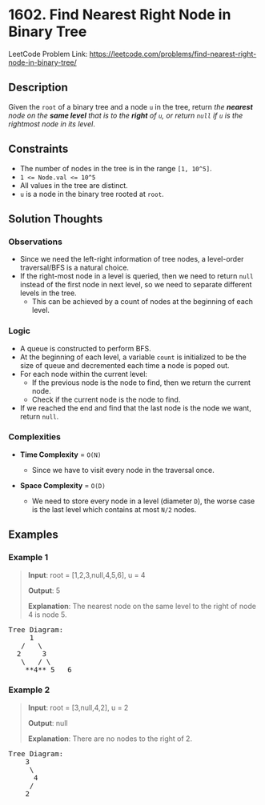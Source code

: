 # 1602. Find Nearest Right Node in Binary Tree

LeetCode Problem Link: <https://leetcode.com/problems/find-nearest-right-node-in-binary-tree/>

## Description

Given the `root` of a binary tree and a node `u` in the tree, return *the* ***nearest*** *node on the* ***same level*** *that is to the* ***right*** *of `u`, or return `null` if `u` is the rightmost node in its level*.

## Constraints

- The number of nodes in the tree is in the range `[1, 10^5]`.
- `1 <= Node.val <= 10^5`
- All values in the tree are distinct.
- `u` is a node in the binary tree rooted at `root`.

## Solution Thoughts

### Observations

- Since we need the left-right information of tree nodes, a level-order traversal/BFS is a natural choice.
- If the right-most node in a level is queried, then we need to return `null` instead of the first node in next level, so we need to separate different levels in the tree.
   - This can be achieved by a count of nodes at the beginning of each level.

### Logic

- A queue is constructed to perform BFS.
- At the beginning of each level, a variable `count` is initialized to be the size of queue and decremented each time a node is poped out.
- For each node within the current level:
   - If the previous node is the node to find, then we return the current node.
   - Check if the current node is the node to find.
- If we reached the end and find that the last node is the node we want, return `null`.

### Complexities

- **Time Complexity** = `O(N)`
   - Since we have to visit every node in the traversal once.

- **Space Complexity** = `O(D)`
   - We need to store every node in a level (diameter `D`), the worse case is the last level which contains at most `N/2` nodes.

## Examples

### Example 1

> **Input**: root = [1,2,3,null,4,5,6], u = 4
>
> **Output**: 5
>
> **Explanation**: The nearest node on the same level to the right of node 4 is node 5.
>
<pre>
Tree Diagram:
     1
   /   \
  2     3
   \   / \
    **4** 5   6
</pre>

### Example 2

> **Input**: root = [3,null,4,2], u = 2
>
> **Output**: null
>
> **Explanation**: There are no nodes to the right of 2.
>
<pre>
Tree Diagram:
    3
     \
      4
     /
    2
</pre>